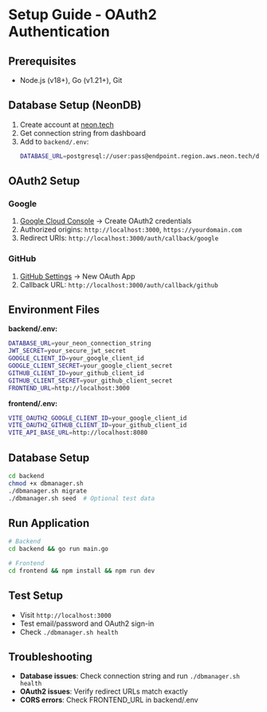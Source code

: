 # Setup Guide - OAuth2 Authentication

## Prerequisites
- Node.js (v18+), Go (v1.21+), Git

## Database Setup (NeonDB)
1. Create account at [neon.tech](https://neon.tech)
2. Get connection string from dashboard
3. Add to `backend/.env`:
   ```bash
   DATABASE_URL=postgresql://user:pass@endpoint.region.aws.neon.tech/db?sslmode=require
   ```

## OAuth2 Setup

### Google
1. [Google Cloud Console](https://console.cloud.google.com) → Create OAuth2 credentials
2. Authorized origins: `http://localhost:3000`, `https://yourdomain.com`
3. Redirect URIs: `http://localhost:3000/auth/callback/google`

### GitHub
1. [GitHub Settings](https://github.com/settings/developers) → New OAuth App
2. Callback URL: `http://localhost:3000/auth/callback/github`

## Environment Files

**backend/.env:**
```bash
DATABASE_URL=your_neon_connection_string
JWT_SECRET=your_secure_jwt_secret
GOOGLE_CLIENT_ID=your_google_client_id
GOOGLE_CLIENT_SECRET=your_google_client_secret
GITHUB_CLIENT_ID=your_github_client_id
GITHUB_CLIENT_SECRET=your_github_client_secret
FRONTEND_URL=http://localhost:3000
```

**frontend/.env:**
```bash
VITE_OAUTH2_GOOGLE_CLIENT_ID=your_google_client_id
VITE_OAUTH2_GITHUB_CLIENT_ID=your_github_client_id
VITE_API_BASE_URL=http://localhost:8080
```

## Database Setup
```bash
cd backend
chmod +x dbmanager.sh
./dbmanager.sh migrate
./dbmanager.sh seed  # Optional test data
```

## Run Application
```bash
# Backend
cd backend && go run main.go

# Frontend
cd frontend && npm install && npm run dev
```

## Test Setup
- Visit `http://localhost:3000`
- Test email/password and OAuth2 sign-in
- Check `./dbmanager.sh health`

## Troubleshooting
- **Database issues**: Check connection string and run `./dbmanager.sh health`
- **OAuth2 issues**: Verify redirect URLs match exactly
- **CORS errors**: Check FRONTEND_URL in backend/.env
